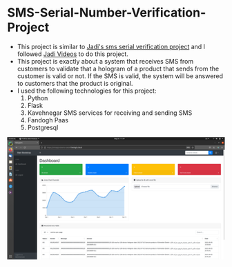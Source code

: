 # SMS-Serial-Number-Verification-Project

- This project is similar to [Jadi's sms serial verification project](https://github.com/jadijadi/sms_serial_verification) and I followed [Jadi Videos](https://www.aparat.com/v/fAZSV?playlist=288572&%D8%AA%D8%A7%DB%8C%DB%8C%D8%AF_%D9%BE%DB%8C%D8%A7%D9%85%DA%A9%DB%8C_%D8%B4%D9%85%D8%A7%D8%B1%D9%87_%D8%B3%D8%B1%DB%8C%D8%A7%D9%84_-_%DB%B0%DB%B0%DB%B1_-_%D8%B4%D8%B1%D9%88%D8%B9_%D9%BE%D8%B1%D9%88%D8%B2%D9%87) to do this project.
- This project is exactly about a system that receives SMS from customers to validate that a hologram of a product that sends from the customer is valid or not. If the SMS is valid, the system will be answered to customers that the product is original. 
- I used the following technologies for this project:
    1. Python
    2. Flask
    3. Kavehnegar SMS services for receiving and sending SMS
    4. Fandogh Paas 
    5. Postgresql

![Screenshot](screenshot.png)